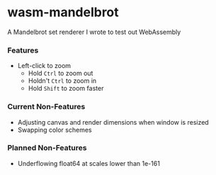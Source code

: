 # wasm-mandelbrot
A Mandelbrot set renderer I wrote to test out WebAssembly

### Features
- Left-click to zoom
  - Hold `Ctrl` to zoom out
  - Holdn't `Ctrl` to zoom in
  - Hold `Shift` to zoom faster

### Current Non-Features
- Adjusting canvas and render dimensions when window is resized
- Swapping color schemes

### Planned Non-Features
- Underflowing float64 at scales lower than 1e-161
